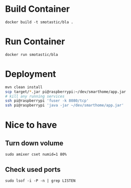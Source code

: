 # Build Container
```
docker build -t smotastic/bla .
```

# Run Container
```
docker run smotastic/bla
```

# Deployment
```bash
mvn clean install
scp target/*.jar pi@raspberrypi:~/dev/smarthome/app.jar
# kill any running services
ssh pi@raspberrypi 'fuser -k 8080/tcp'
ssh pi@raspberrypi 'java -jar ~/dev/smarthome/app.jar'
```

# Nice to have
## Turn down volume
`sudo amixer cset numid=1 80%`

## Check used ports
`sudo lsof -i -P -n | grep LISTEN`